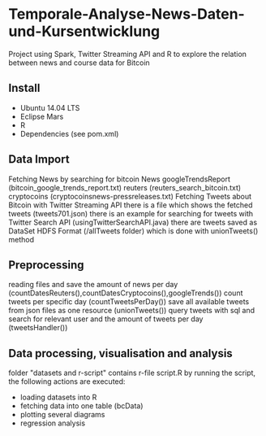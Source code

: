 # Temporale-Analyse-News-Daten-und-Kursentwicklung

Project using Spark, Twitter Streaming API and R to explore the relation between news and course data for Bitcoin

## Install
* Ubuntu 14.04 LTS
* Eclipse Mars
* R
* Dependencies (see pom.xml)

## Data Import
Fetching News by searching for bitcoin News
  googleTrendsReport (bitcoin_google_trends_report.txt)
  reuters (reuters_search_bitcoin.txt)
  cryptocoins (cryptocoinsnews-pressreleases.txt)
Fetching Tweets about Bitcoin with Twitter Streaming API
  there is a file which shows the fetched tweets (tweets701.json)
  there is an example for searching for tweets with Twitter Search API (usingTwitterSearchAPI.java)
  there are tweets saved as DataSet HDFS Format (/allTweets folder) which is done with unionTweets() method

## Preprocessing
reading files and save the amount of news per day (countDatesReuters(),countDatesCryptocoins(),googleTrends())
count tweets per specific day (countTweetsPerDay())
save all available tweets from json files as one resource (unionTweets())
query tweets with sql and search for relevant user and the amount of tweets per day (tweetsHandler())

## Data processing, visualisation and analysis
folder "datasets and r-script" contains r-file script.R
by running the script, the following actions are executed:
* loading datasets into R
* fetching data into one table (bcData)
* plotting several diagrams
* regression analysis
